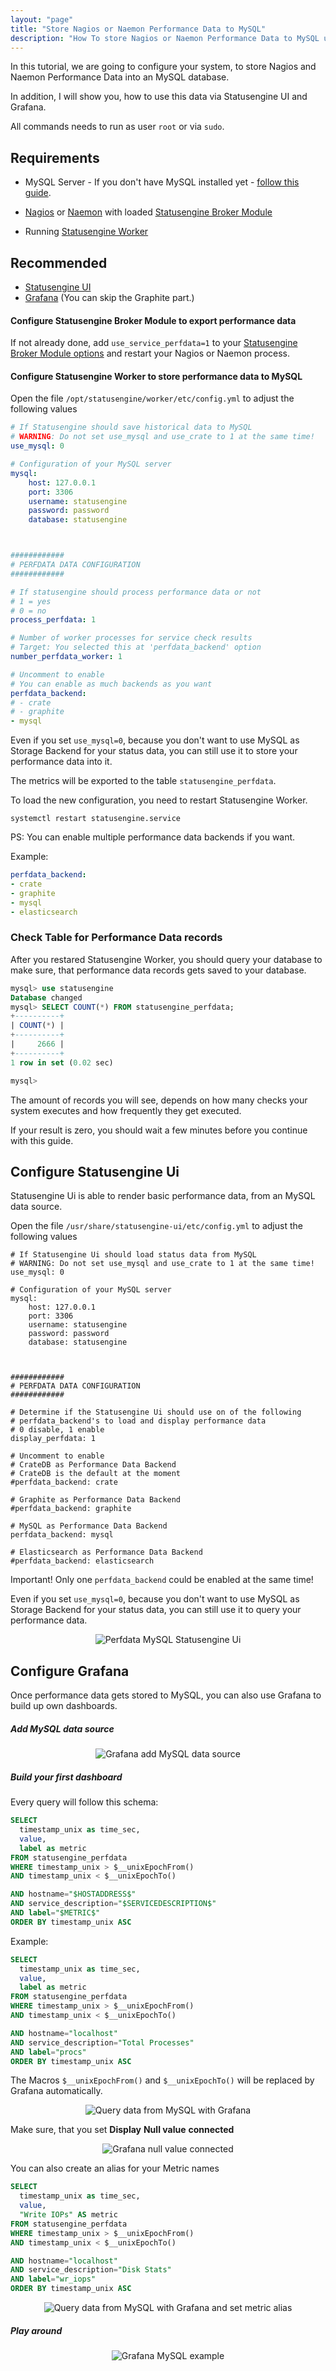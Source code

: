 ```yaml
---
layout: "page"
title: "Store Nagios or Naemon Performance Data to MySQL"
description: "How To store Nagios or Naemon Performance Data to MySQL using Statusengine"
---
```

In this tutorial, we are going to configure your system, to store Nagios and Naemon Performance Data into an MySQL database.

In addition, I will show you, how to use this data via Statusengine UI and Grafana.

All commands needs to run as user `root` or via `sudo`.

## Requirements
- MySQL Server - If you don't have MySQL installed yet -
[follow this guide](/tutorials/mysql-ubuntu).

- [Nagios](/tutorials/install-nagios4) or [Naemon](/tutorials/install-naemon) with loaded [Statusengine Broker Module](/broker)

- Running [Statusengine Worker](/worker)

## Recommended
- [Statusengine UI](/ui)
- [Grafana](/tutorials/Graphite-Grafana) (You can skip the Graphite part.)


#### Configure Statusengine Broker Module to export performance data
If not already done, add `use_service_perfdata=1` to your [Statusengine Broker Module options](/broker#broker-options)
and restart your Nagios or Naemon process.

#### Configure Statusengine Worker to store performance data to MySQL
Open the file `/opt/statusengine/worker/etc/config.yml` to adjust the following values

````yml
# If Statusengine should save historical data to MySQL
# WARNING: Do not set use_mysql and use_crate to 1 at the same time!
use_mysql: 0

# Configuration of your MySQL server
mysql:
    host: 127.0.0.1
    port: 3306
    username: statusengine
    password: password
    database: statusengine



############
# PERFDATA DATA CONFIGURATION
############

# If statusengine should process performance data or not
# 1 = yes
# 0 = no
process_perfdata: 1

# Number of worker processes for service check results
# Target: You selected this at 'perfdata_backend' option
number_perfdata_worker: 1

# Uncomment to enable
# You can enable as much backends as you want
perfdata_backend:
# - crate
# - graphite
- mysql

````

Even if you set `use_mysql=0`, because you don't want to use MySQL as Storage Backend for your status data, you can still use it to
store your performance data into it.

The metrics will be exported to the table `statusengine_perfdata`.

To load the new configuration, you need to restart Statusengine Worker.
````nohighlight
systemctl restart statusengine.service
````

PS: You can enable multiple performance data backends if you want.

Example:

````yml
perfdata_backend:
- crate
- graphite
- mysql
- elasticsearch
````

### Check Table for Performance Data records
After you restared Statusengine Worker, you should query your database to make sure, that performance data records gets saved to your database.

````SQL
mysql> use statusengine
Database changed
mysql> SELECT COUNT(*) FROM statusengine_perfdata;
+----------+
| COUNT(*) |
+----------+
|     2666 |
+----------+
1 row in set (0.02 sec)

mysql>
````
The amount of records you will see, depends on how many checks your system executes and how frequently they get executed.

If your result is zero, you should wait a few minutes before you continue with this guide.



## Configure Statusengine Ui
Statusengine Ui is able to render basic performance data, from an MySQL data source.


Open the file `/usr/share/statusengine-ui/etc/config.yml` to adjust the following values
````YML
# If Statusengine Ui should load status data from MySQL
# WARNING: Do not set use_mysql and use_crate to 1 at the same time!
use_mysql: 0

# Configuration of your MySQL server
mysql:
    host: 127.0.0.1
    port: 3306
    username: statusengine
    password: password
    database: statusengine



############
# PERFDATA DATA CONFIGURATION
############

# Determine if the Statusengine Ui should use on of the following
# perfdata_backend's to load and display performance data
# 0 disable, 1 enable
display_perfdata: 1

# Uncomment to enable
# CrateDB as Performance Data Backend
# CrateDB is the default at the moment
#perfdata_backend: crate

# Graphite as Performance Data Backend
#perfdata_backend: graphite

# MySQL as Performance Data Backend
perfdata_backend: mysql

# Elasticsearch as Performance Data Backend
#perfdata_backend: elasticsearch
````

Important! Only one `perfdata_backend` could be enabled at the same time!

Even if you set `use_mysql=0`, because you don't want to use MySQL as Storage Backend for your status data, you can still use it to query your performance data.

<div class="jumbotron jumbotron-black">
    <div class="container">
        <p>
            <center>
                <img src="{{ site.url }}/assets/img/tutorials/statusengine-ui-mysql-perfdata.png" class="img-responsive" alt="Perfdata MySQL Statusengine Ui"/>
            </center>
        </p>
    </div>
</div>

## Configure Grafana
Once performance data gets stored to MySQL, you can also use Grafana to build up own dashboards.

##### Add MySQL data source
<div class="jumbotron jumbotron-black">
    <div class="container">
        <p>
            <center>
                <img src="{{ site.url }}/assets/img/tutorials/grafana-mysql-datasource.png" class="img-responsive" alt="Grafana add MySQL data source"/>
            </center>
        </p>
    </div>
</div>

##### Build your first dashboard
Every query will follow this schema:
````SQL
SELECT
  timestamp_unix as time_sec,
  value,
  label as metric
FROM statusengine_perfdata
WHERE timestamp_unix > $__unixEpochFrom()
AND timestamp_unix < $__unixEpochTo()

AND hostname="$HOSTADDRESS$"
AND service_description="$SERVICEDESCRIPTION$"
AND label="$METRIC$"
ORDER BY timestamp_unix ASC
````

Example:
````SQL
SELECT
  timestamp_unix as time_sec,
  value,
  label as metric
FROM statusengine_perfdata
WHERE timestamp_unix > $__unixEpochFrom()
AND timestamp_unix < $__unixEpochTo()

AND hostname="localhost"
AND service_description="Total Processes"
AND label="procs"
ORDER BY timestamp_unix ASC
````

The Macros `$__unixEpochFrom()` and `$__unixEpochTo()` will be replaced by Grafana automatically.

<div class="jumbotron jumbotron-black">
    <div class="container">
        <p>
            <center>
                <img src="{{ site.url }}/assets/img/tutorials/grafana-mysql-query.png" class="img-responsive" alt="Query data from MySQL with Grafana"/>
            </center>
        </p>
    </div>
</div>

Make sure, that you set **Display** <i class="fa fa-arrow-right"></i> **Null value** <i class="fa fa-arrow-right"></i> **connected**
<div class="jumbotron jumbotron-black">
    <div class="container">
        <p>
            <center>
                <img src="{{ site.url }}/assets/img/tutorials/grafana_null_value.png" class="img-responsive" alt="Grafana null value connected"/>
            </center>
        </p>
    </div>
</div>

You can also create an alias for your Metric names
````SQL
SELECT
  timestamp_unix as time_sec,
  value,
  "Write IOPs" AS metric
FROM statusengine_perfdata
WHERE timestamp_unix > $__unixEpochFrom()
AND timestamp_unix < $__unixEpochTo()

AND hostname="localhost"
AND service_description="Disk Stats"
AND label="wr_iops"
ORDER BY timestamp_unix ASC
````
<div class="jumbotron jumbotron-black">
    <div class="container">
        <p>
            <center>
                <img src="{{ site.url }}/assets/img/tutorials/grafana-mysql-alias.png" class="img-responsive" alt="Query data from MySQL with Grafana and set metric alias"/>
            </center>
        </p>
    </div>
</div>


##### Play around
<div class="jumbotron jumbotron-black">
    <div class="container">
        <p>
            <center>
                <img src="{{ site.url }}/assets/img/tutorials/grafana-mysql-playground.png" class="img-responsive" alt="Grafana MySQL example"/>
            </center>
        </p>
    </div>
</div>